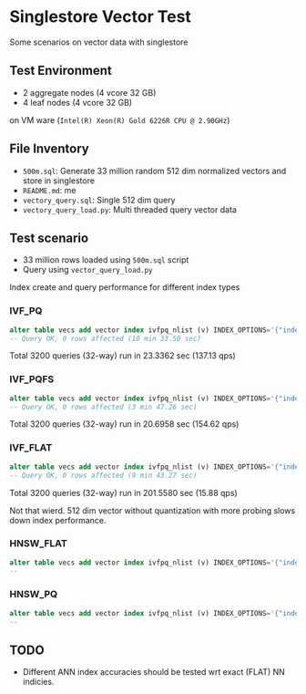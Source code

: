 # Singlestore Vector Test

Some scenarios on vector data with singlestore

## Test Environment

* 2 aggregate nodes (4 vcore 32 GB)
* 4 leaf nodes (4 vcore 32 GB)

on VM ware (`Intel(R) Xeon(R) Gold 6226R CPU @ 2.90GHz`)


## File Inventory
* `500m.sql`: Generate 33 million random 512 dim normalized vectors and store in singlestore
* `README.md`: me
* `vectory_query.sql`: Single 512 dim query
* `vectory_query_load.py`: Multi threaded query vector data


## Test scenario

* 33 million rows loaded using `500m.sql`  script
* Query using `vector_query_load.py` 

Index create and query performance for different index types

### IVF_PQ

```sql
alter table vecs add vector index ivfpq_nlist (v) INDEX_OPTIONS='{"index_type":"IVF_PQ", "nlist": 790}';
-- Query OK, 0 rows affected (10 min 33.50 sec)
```

Total 3200 queries (32-way) run in 23.3362 sec (137.13 qps)

### IVF_PQFS

```sql
alter table vecs add vector index ivfpq_nlist (v) INDEX_OPTIONS='{"index_type":"IVF_PQFS", "nlist": 790}';
-- Query OK, 0 rows affected (3 min 47.26 sec)
```

Total 3200 queries (32-way) run in 20.6958 sec (154.62 qps)

### IVF_FLAT

```sql
alter table vecs add vector index ivfpq_nlist (v) INDEX_OPTIONS='{"index_type":"IVF_FLAT", "nlist": 2018, "nprobe": 128}';
-- Query OK, 0 rows affected (9 min 43.27 sec)
```

Total 3200 queries (32-way) run in 201.5580 sec (15.88 qps)

Not that wierd. 512 dim vector without quantization with more probing slows down index performance.

### HNSW_FLAT

```sql
alter table vecs add vector index ivfpq_nlist (v) INDEX_OPTIONS='{"index_type":"HNSW_FLAT"}';
--
```


### HNSW_PQ

```sql
alter table vecs add vector index ivfpq_nlist (v) INDEX_OPTIONS='{"index_type":"HNSW_PQ"}';
--
```

## TODO

* Different ANN index accuracies should be tested wrt exact (FLAT) NN indicies.